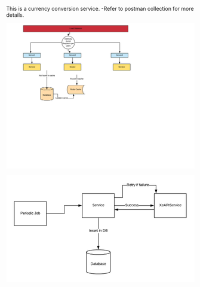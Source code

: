 This is a currency conversion service.
-Refer to postman collection for more details.

![image description](https://github.com/ArchitRastogi1/currencyConversion/blob/master/images/service-flow.png)

![image description](https://github.com/ArchitRastogi1/currencyConversion/blob/master/images/job-flow.png)
